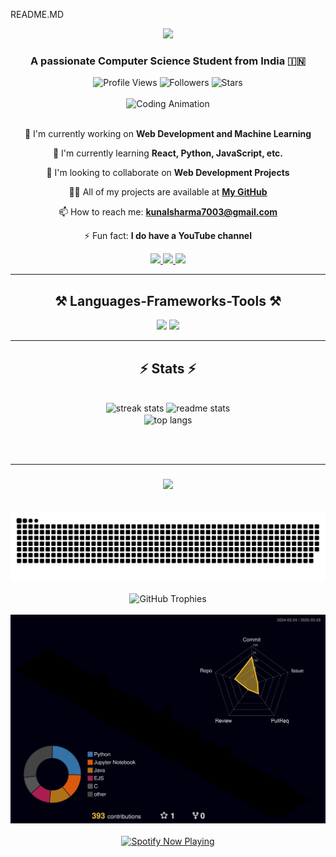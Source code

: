 README.MD
<div align="center">
  <img src="https://readme-typing-svg.herokuapp.com/?font=Righteous&size=35&center=true&vCenter=true&width=500&height=70&duration=4000&lines=Hi+There!+👋;+I'm+Kunal+Sharma!;" />
</div>

<h3 align="center">A passionate Computer Science Student from India 🇮🇳</h3>

<div align="center">
  
  <img src="https://komarev.com/ghpvc/?username=KunnuSherry&style=for-the-badge&color=blueviolet" alt="Profile Views" />
  <img src="https://img.shields.io/github/followers/KunnuSherry?style=for-the-badge&color=blueviolet" alt="Followers" />
  <img src="https://img.shields.io/github/stars/KunnuSherry?style=for-the-badge&color=blueviolet" alt="Stars" />

</div>

<br/>

<div align="center">
  
  <img src="https://media.giphy.com/media/qgQUggAC3Pfv687qPC/giphy.gif" alt="Coding Animation" width="450" />
  
</div>

<br/>

<div align="center">
  
  🔭 I'm currently working on **Web Development and Machine Learning**
  
  🌱 I'm currently learning **React, Python, JavaScript, etc.**
  
  👯 I'm looking to collaborate on **Web Development Projects**
  
  👨‍💻 All of my projects are available at **[My GitHub](https://github.com/KunnuSherry)**
  
  📫 How to reach me: **kunalsharma7003@gmail.com**
  
  ⚡ Fun fact: **I do have a YouTube channel**
  
</div>

<div align="center">
  <a href="https://github.com/KunnuSherry" target="_blank">
    <img src="https://img.shields.io/badge/GitHub-100000?style=for-the-badge&logo=github&logoColor=white" target="_blank" />
  </a>
  <a href="mailto:kunalsharma7003@gmail.com">
    <img src="https://img.shields.io/badge/Gmail-D14836?style=for-the-badge&logo=gmail&logoColor=white" />
  </a>
  <a href="https://youtube.com/@kunnuminati" target="_blank">
    <img src="https://img.shields.io/badge/YouTube-FF0000?style=for-the-badge&logo=youtube&logoColor=white" target="_blank" />
  </a>
</div>

<hr/>

<h2 align="center">⚒️ Languages-Frameworks-Tools ⚒️</h2>
<div align="center">
    <img src="https://skillicons.dev/icons?i=react,html,css,vscode,github,figma,tailwind,git" />
    <img src="https://skillicons.dev/icons?i=nodejs,python,javascript,express,mongodb,c,cpp,java" /><br>
</div>

<hr/>

<h2 align="center">⚡ Stats ⚡</h2>
<br>
<div align=center>
  <img width=390 src="https://github-readme-streak-stats-salesp07.vercel.app/?user=KunnuSherry&count_private=true&theme=react&border_radius=10" alt="streak stats"/>
  <img width=390 src="https://github-readme-stats-salesp07.vercel.app/api?username=KunnuSherry&count_private=true&show_icons=true&theme=react&rank_icon=github&border_radius=10" alt="readme stats" />
  <br/>
  <img width=325 align="center" src="https://github-readme-stats-salesp07.vercel.app/api/top-langs/?username=KunnuSherry&hide=HTML&langs_count=8&layout=compact&theme=react&border_radius=10&size_weight=0.5&count_weight=0.5&exclude_repo=github-readme-stats" alt="top langs" />
</div>

<br/><br/>

<hr/>

<h3 align="center">
    <img src="https://readme-typing-svg.herokuapp.com/?font=Righteous&size=25&center=true&vCenter=true&width=500&height=70&duration=4000&lines=Thanks+for+visiting!+👋;I'm+always+down+to+collaborate+:)">
</h3>

<br/>

<div align="center">
  <picture>
    <source media="(prefers-color-scheme: dark)" srcset="https://raw.githubusercontent.com/platane/platane/output/github-contribution-grid-snake-dark.svg">
    <source media="(prefers-color-scheme: light)" srcset="https://raw.githubusercontent.com/platane/platane/output/github-contribution-grid-snake.svg">
    <img alt="github contribution grid snake animation" src="https://raw.githubusercontent.com/platane/platane/output/github-contribution-grid-snake.svg">
  </picture>
</div>

<br/>

<!-- GitHub Trophies -->
<div align="center">
  <img src="https://github-profile-trophy.vercel.app/?username=KunnuSherry&theme=radical&no-frame=false&no-bg=true&margin-w=4" alt="GitHub Trophies" />
</div>

<!-- 3D Contribution Calendar -->
<br/>
<div align="center">
  <a href="https://github.com/KunnuSherry/KunnuSherry">
    <img src="https://github.com/KunnuSherry/KunnuSherry/blob/main/profile-3d-contrib/profile-night-rainbow.svg">
  </a>
</div>

<br/>

<!-- Spotify Now Playing -->
<div align="center">
  <a href="https://open.spotify.com/user/31c6blprmthuki37tabjfzwg4ypm">
    <img src="[https://spotify-now-playing-github.vercel.app/api/now-playing?user=31c6blprmthuki37tabjfzwg4ypm](https://spotify-recently-played-readme.vercel.app/api?user=31c6blprmthuki37tabjfzwg4ypm&count=1)" alt="Spotify Now Playing" width="400"/>
  </a>
</div>

